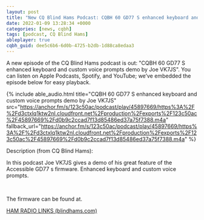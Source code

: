```yaml
---
layout: post
title: "New CQ Blind Hams Podcast: CQBH 60 GD77 S enhanced keyboard and custom voice prompts demo by Joe VK7JS"
date: 2022-01-09 13:28:34 +0000
categories: [news, cqbh]
tags: [podcast, CQ Blind Hams]
ableplayer: true
cqbh_guid: dee5c6b6-6d0b-4725-b2db-1d88ca8edaa3
---
```


A new episode of the CQ Blind Hams podcast is out: "CQBH 60 GD77 S enhanced keyboard and custom voice prompts demo by Joe VK7JS". You can listen on Apple Podcasts, Spotify, and YouTube; we’ve embedded the episode below for easy playback.

{% include able_audio.html title="CQBH 60 GD77 S enhanced keyboard and custom voice prompts demo by Joe VK7JS" src="https://anchor.fm/s/123c50ac/podcast/play/45897669/https%3A%2F%2Fd3ctxlq1ktw2nl.cloudfront.net%2Fproduction%2Fexports%2F123c50ac%2F45897669%2Fd0b9c2ccad7f13d85486ed37a75f7388.m4a" fallback_url="https://anchor.fm/s/123c50ac/podcast/play/45897669/https%3A%2F%2Fd3ctxlq1ktw2nl.cloudfront.net%2Fproduction%2Fexports%2F123c50ac%2F45897669%2Fd0b9c2ccad7f13d85486ed37a75f7388.m4a" %}

Description (from CQ Blind Hams):

<p>In this podcast Joe VK7JS gives a demo of his great feature of the Accessible GD77 s firmware. Enhanced keyboard and custom voice prompts.</p>
<p><br></p>
<p>The firmware can be found at.</p>
<p><a href="https://blindhams.com/ham-radio-links">HAM RADIO LINKS (blindhams.com)</a></p>
